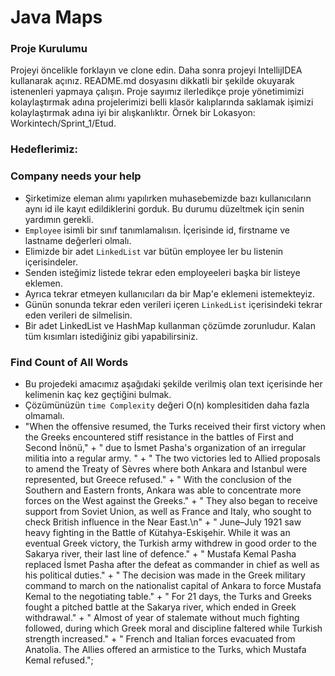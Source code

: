 #  Java Maps

### Proje Kurulumu

Projeyi öncelikle forklayın ve clone edin.
Daha sonra projeyi IntellijIDEA kullanarak açınız. README.md dosyasını dikkatli bir şekilde okuyarak istenenleri yapmaya çalışın.
Proje sayımız ilerledikçe proje yönetimimizi kolaylaştırmak adına projelerimizi belli klasör kalıplarında saklamak işimizi kolaylaştırmak adına iyi bir alışkanlıktır.
Örnek bir Lokasyon: Workintech/Sprint_1/Etud.

### Hedeflerimiz:

### Company needs your help
* Şirketimize eleman alımı yapılırken muhasebemizde bazı kullanıcıların aynı id ile kayıt edildiklerini gorduk. Bu durumu düzeltmek için senin yardımın gerekli.
* ```Employee``` isimli bir sınıf tanımlamalısın. İçerisinde id, firstname ve lastname değerleri olmalı.
* Elimizde bir adet  ```LinkedList``` var bütün employee ler bu listenin içerisindeler.
* Senden isteğimiz listede tekrar eden employeeleri başka bir listeye eklemen.
* Ayrıca tekrar etmeyen kullanıcıları da bir Map'e eklemeni istemekteyiz.
* Günün sonunda tekrar eden verileri içeren ```LinkedList``` içerisindeki tekrar eden verileri de silmelisin.
* Bir adet LinkedList ve HashMap kullanman çözümde zorunludur. Kalan tüm kısımları istediğiniz gibi yapabilirsiniz.

### Find Count of All Words
* Bu projedeki amacımız aşağıdaki şekilde verilmiş olan text içerisinde her kelimenin kaç kez geçtiğini bulmak.
* Çözümünüzün ```time Complexity``` değeri O(n) komplesitiden daha fazla olmamalı.
* "When the offensive resumed, the Turks received their first victory when the Greeks encountered stiff resistance in the battles of First and Second İnönü," +
  " due to İsmet Pasha's organization of an irregular militia into a regular army. " +
  " The two victories led to Allied proposals to amend the Treaty of Sèvres where both Ankara and Istanbul were represented, but Greece refused." +
  " With the conclusion of the Southern and Eastern fronts, Ankara was able to concentrate more forces on the West against the Greeks." +
  " They also began to receive support from Soviet Union, as well as France and Italy, who sought to check British influence in the Near East.\n" +
  " June–July 1921 saw heavy fighting in the Battle of Kütahya-Eskişehir. While it was an eventual Greek victory, the Turkish army withdrew in good order to the Sakarya river, their last line of defence." +
  " Mustafa Kemal Pasha replaced İsmet Pasha after the defeat as commander in chief as well as his political duties." +
  " The decision was made in the Greek military command to march on the nationalist capital of Ankara to force Mustafa Kemal to the negotiating table." +
  " For 21 days, the Turks and Greeks fought a pitched battle at the Sakarya river, which ended in Greek withdrawal." +
  " Almost of year of stalemate without much fighting followed, during which Greek moral and discipline faltered while Turkish strength increased." +
  " French and Italian forces evacuated from Anatolia. The Allies offered an armistice to the Turks, which Mustafa Kemal refused.";
  
